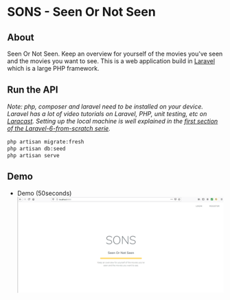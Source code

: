 # SONS - Seen Or Not Seen

## About
Seen Or Not Seen. Keep an overview for yourself of the movies you've seen and the movies you want to see. This is a web application build in [Laravel](https://github.com/laravel/laravel) which is a large PHP framework.

## Run the API
*Note: php, composer and laravel need to be installed on your device. Laravel has a lot of video tutorials on Laravel, PHP, unit testing, etc on [Laracast](https://laracasts.com).*
*Setting up the local machine is well explained in the [first section of the Laravel-6-from-scratch serie](https://laracasts.com/series/laravel-6-from-scratch).*
```
php artisan migrate:fresh
php artisan db:seed
php artisan serve
```

## Demo
- Demo (50seconds)
![demo sons](demo/demo_sons.gif)
